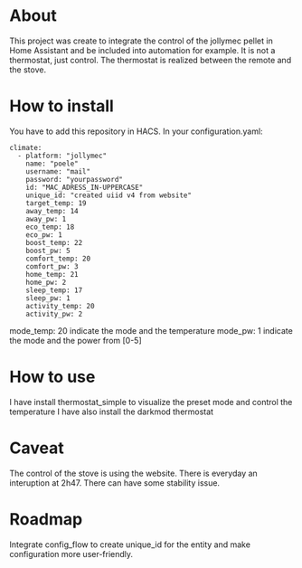 # About
This project was create to integrate the control of the jollymec pellet in Home Assistant and be included into automation for example. It is not a thermostat, just control. The thermostat is realized between the remote and the stove.

# How to install 
You have to add this repository in HACS.
In your configuration.yaml:
```
climate:
  - platform: "jollymec"
    name: "poele"
    username: "mail" 
    password: "yourpassword" 
    id: "MAC_ADRESS_IN-UPPERCASE"
    unique_id: "created uiid v4 from website"
    target_temp: 19
    away_temp: 14
    away_pw: 1
    eco_temp: 18
    eco_pw: 1
    boost_temp: 22
    boost_pw: 5
    comfort_temp: 20
    comfort_pw: 3
    home_temp: 21
    home_pw: 2
    sleep_temp: 17
    sleep_pw: 1
    activity_temp: 20
    activity_pw: 2

```
mode_temp: 20 indicate the mode and the temperature
mode_pw: 1 indicate the mode and the power from [0-5]

# How to use
I have install thermostat_simple to visualize the preset mode and control the temperature
I have also install the darkmod thermostat 

# Caveat
The control of the stove is using the website. There is everyday an interuption at 2h47. 
There can have some stability issue.

# Roadmap
Integrate config_flow to create unique_id for the entity and make configuration more user-friendly.



